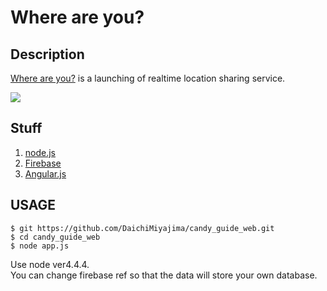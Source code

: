Where are you?
======================

## Description

 [Where are you?](https://bruwbird.com/) is a launching of realtime location sharing service.

![](https://github.com/DaichiMiyajima/candy_guide_web/public/img/initial/Where_are_you--logo.png)

## Stuff
1. [node.js](https://nodejs.org/en/)
2. [Firebase](https://www.firebase.com/)
3. [Angular.js](https://angularjs.org/)

## USAGE

    $ git https://github.com/DaichiMiyajima/candy_guide_web.git
    $ cd candy_guide_web
    $ node app.js

Use node ver4.4.4.  
You can change firebase ref so that the data will store your own database.

